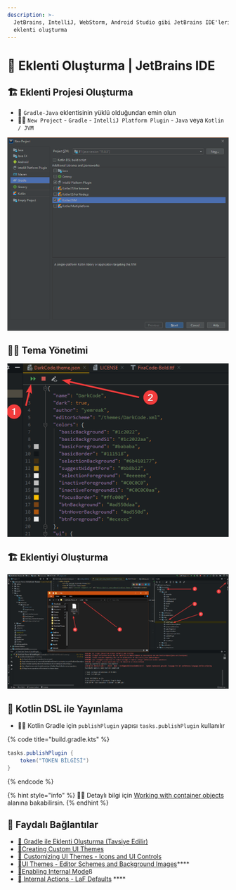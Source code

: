 ```yaml
---
description: >-
  JetBrains, IntelliJ, WebStorm, Android Studio gibi JetBrains IDE'leri için
  eklenti oluşturma
---
```


# 🔌 Eklenti Oluşturma \| JetBrains IDE

## 🏗️ Eklenti Projesi Oluşturma

* 📢 `Gradle-Java` eklentisinin yüklü olduğundan emin olun
* 👷‍♂️ `New Project` - `Gradle` - `IntelliJ Platform Plugin` - `Java` veya `Kotlin / JVM`

![](../../.gitbook/assets/intellij_new_project.png)

## 👨‍💼 Tema Yönetimi

![](../../.gitbook/assets/theme_edit_button.png)

## 🏗️ Eklentiyi Oluşturma

![](../../.gitbook/assets/jetbrain_build_plugin.png)

## 🎃 Kotlin DSL ile Yayınlama

*  👨‍🔧 Kotlin Gradle için `publishPlugin` yapısı `tasks.publishPlugin` kullanılır

{% code title="build.gradle.kts" %}
```groovy
tasks.publishPlugin {
    token("TOKEN BİLGİSİ")
}
```
{% endcode %}

{% hint style="info" %}
‍🧙‍♂ Detaylı bilgi için [Working with container objects](https://docs.gradle.org/current/userguide/kotlin_dsl.html#kotdsl:containers) alanına bakabilirsin.
{% endhint %}

## 🔗​ Faydalı Bağlantılar

* [📖 Gradle ile Eklenti Oluşturma \(Tavsiye Edilir\)](https://www.jetbrains.org/intellij/sdk/docs/basics/getting_started.html#using-gradle)
* [📖​ Creating Custom UI Themes](https://www.jetbrains.org/intellij/sdk/docs/reference_guide/ui_themes/themes.html)
* [📖 Customizing UI Themes - Icons and UI Controls](https://www.jetbrains.org/intellij/sdk/docs/reference_guide/ui_themes/themes_customize.html)
* [📖​ UI Themes - Editor Schemes and Background Images](https://www.jetbrains.org/intellij/sdk/docs/reference_guide/ui_themes/themes_extras.html)\*\*\*\*
* [📖​ Enabling Internal Mode](https://www.jetbrains.org/intellij/sdk/docs/reference_guide/internal_actions/enabling_internal.html)ß
* [**📖** Internal Actions - LaF Defaults](https://www.jetbrains.org/intellij/sdk/docs/reference_guide/internal_actions/internal_ui_lafd.html) ****



